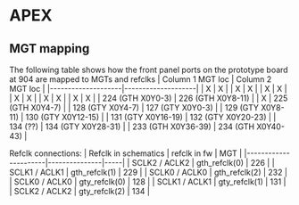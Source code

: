 ﻿# APEX
## MGT mapping
The following table shows how the front panel ports on the prototype board at 904 are mapped to MGTs and refclks
|  Column 1 MGT loc  |  Column 2 MGT loc  |
|--------------------|--------------------|
| X                  | X                  |
| X                  | X                  |
| X                  | X                  |
| X                  | X                  |
| X                  | X                  |
| X                  | X                  |
| 224 (GTH X0Y0-3)   | 226 (GTH X0Y8-11)  |
| X                  | 225 (GTH X0Y4-7)   |
| 128 (GTY X0Y4-7)   | 127 (GTY X0Y0-3)   |
| 129 (GTY X0Y8-11)  | 130 (GTY X0Y12-15) |
| 131 (GTY X0Y16-19) | 132 (GTY X0Y20-23) |
| 134 (??)           | 134 (GTY X0Y28-31) |
| 233 (GTH X0Y36-39) | 234 (GTH X0Y40-43) |

Refclk connections:
| Refclk in schematics | refclk in fw  | MGT |
|----------------------|---------------|-----|
| SCLK2 / ACLK2        | gth_refclk(0) | 226 |
| SCLK1 / ACLK1        | gth_refclk(1) | 229 |
| SCLK0 / ACLK0        | gth_refclk(2) | 232 |
| SCLK0 / ACLK0        | gty_refclk(0) | 128 |
| SCLK1 / ACLK1        | gty_refclk(1) | 131 |
| SCLK2 / ACLK2        | gty_refclk(2) | 134 |

